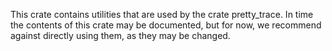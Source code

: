 This crate contains utilities that are used by the crate pretty_trace. In time the contents of this crate may be documented, but for now, we recommend against directly using them, as they may be changed.
